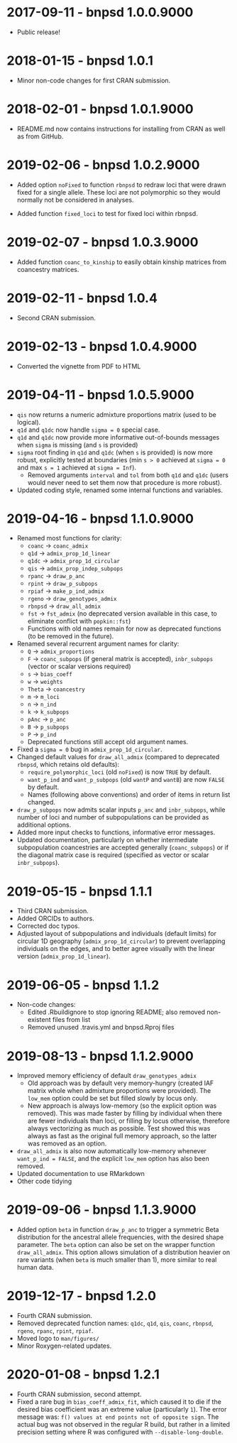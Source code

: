 # 2017-09-11 - bnpsd 1.0.0.9000

* Public release!

# 2018-01-15 - bnpsd 1.0.1

* Minor non-code changes for first CRAN submission.

# 2018-02-01 - bnpsd 1.0.1.9000

* README.md now contains instructions for installing from CRAN as well as from GitHub.

# 2019-02-06 - bnpsd 1.0.2.9000

* Added option `noFixed` to function `rbnpsd` to redraw loci that were drawn fixed for a single allele.
These loci are not polymorphic so they would normally not be considered in analyses.

* Added function `fixed_loci` to test for fixed loci within rbnpsd.

# 2019-02-07 - bnpsd 1.0.3.9000

* Added function `coanc_to_kinship` to easily obtain kinship matrices from coancestry matrices.

# 2019-02-11 - bnpsd 1.0.4

* Second CRAN submission.

# 2019-02-13 - bnpsd 1.0.4.9000

* Converted the vignette from PDF to HTML

# 2019-04-11 - bnpsd 1.0.5.9000

* `qis` now returns a numeric admixture proportions matrix (used to be logical).
* `q1d` and `q1dc` now handle `sigma = 0` special case.
* `q1d` and `q1dc` now provide more informative out-of-bounds messages when `sigma` is missing (and `s` is provided)
* `sigma` root finding in `q1d` and `q1dc` (when `s` is provided) is now more robust, explicitly tested at boundaries (min `s > 0` achieved at `sigma = 0` and max `s = 1` achieved at `sigma = Inf`).
  * Removed arguments `interval` and `tol` from both `q1d` and `q1dc` (users would never need to set them now that procedure is more robust).
* Updated coding style, renamed some internal functions and variables.

# 2019-04-16 - bnpsd 1.1.0.9000

* Renamed most functions for clarity:
  * `coanc` -> `coanc_admix`
  * `q1d` -> `admix_prop_1d_linear`
  * `q1dc` -> `admix_prop_1d_circular`
  * `qis` -> `admix_prop_indep_subpops`
  * `rpanc` -> `draw_p_anc`
  * `rpint` -> `draw_p_subpops`
  * `rpiaf` -> `make_p_ind_admix`
  * `rgeno` -> `draw_genotypes_admix`
  * `rbnpsd` -> `draw_all_admix`
  * `fst` -> `fst_admix` (no deprecated version available in this case, to eliminate conflict with `popkin::fst`)
  * Functions with old names remain for now as deprecated functions (to be removed in the future).
* Renamed several recurrent argument names for clarity:
  * `Q` -> `admix_proportions`
  * `F` -> `coanc_subpops` (if general matrix is accepted), `inbr_subpops` (vector or scalar versions required)
  * `s` -> `bias_coeff`
  * `w` -> `weights`
  * `Theta` -> `coancestry`
  * `m` -> `m_loci`
  * `n` -> `n_ind`
  * `k` -> `k_subpops`
  * `pAnc` -> `p_anc`
  * `B` -> `p_subpops`
  * `P` -> `p_ind`
  * Deprecated functions still accept old argument names.
* Fixed a `sigma = 0` bug in `admix_prop_1d_circular`.
* Changed default values for `draw_all_admix` (compared to deprecated `rbnpsd`, which retains old defaults):
  * `require_polymorphic_loci` (old `noFixed`) is now `TRUE` by default.
  * `want_p_ind` and `want_p_subpops` (old `wantP` and `wantB`) are now `FALSE` by default.
  * Names (following above conventions) and order of items in return list changed.
* `draw_p_subpops` now admits scalar inputs `p_anc` and `inbr_subpops`, while number of loci and number of subpopulations can be provided as additional options.
* Added more input checks to functions, informative error messages.
* Updated documentation, particularly on whether intermediate subpopulation coancestries are accepted generally (`coanc_subpops`) or if the diagonal matrix case is required (specified as vector or scalar `inbr_subpops`).

# 2019-05-15 - bnpsd 1.1.1

* Third CRAN submission.
* Added ORCIDs to authors.
* Corrected doc typos.
* Adjusted layout of subpopulations and individuals (default limits) for circular 1D geography (`admix_prop_1d_circular`) to prevent overlapping individuals on the edges, and to better agree visually with the linear version (`admix_prop_1d_linear`).

# 2019-06-05 - bnpsd 1.1.2

* Non-code changes:
  * Edited .Rbuildignore to stop ignoring README; also removed non-existent files from list
  * Removed unused .travis.yml and bnpsd.Rproj files

# 2019-08-13 - bnpsd 1.1.2.9000

* Improved memory efficiency of default `draw_genotypes_admix`
  * Old approach was by default very memory-hungry (created IAF matrix whole when admixture proportions were provided).
    The `low_mem` option could be set but filled slowly by locus only.
  * New approach is always low-memory (so the explicit option was removed).
    This was made faster by filling by individual when there are fewer individuals than loci, or filling by locus otherwise, therefore always vectorizing as much as possible.
	Test showed this was always as fast as the original full memory approach, so the latter was removed as an option.
* `draw_all_admix` is also now automatically low-memory whenever `want_p_ind = FALSE`, and the explicit `low_mem` option has also been removed.
* Updated documentation to use RMarkdown
* Other code tidying

# 2019-09-06 - bnpsd 1.1.3.9000

* Added option `beta` in function `draw_p_anc` to trigger a symmetric Beta distribution for the ancestral allele frequencies, with the desired shape parameter.
  The `beta` option can also be set on the wrapper function `draw_all_admix`.
  This option allows simulation of a distribution heavier on rare variants (when `beta` is much smaller than 1), more similar to real human data.

# 2019-12-17 - bnpsd 1.2.0

* Fourth CRAN submission.
* Removed deprecated function names: `q1dc`, `q1d`, `qis`, `coanc`, `rbnpsd`, `rgeno`, `rpanc`, `rpint`, `rpiaf`.
* Moved logo to `man/figures/`
* Minor Roxygen-related updates.

# 2020-01-08 - bnpsd 1.2.1

* Fourth CRAN submission, second attempt.
* Fixed a rare bug in `bias_coeff_admix_fit`, which caused it to die if the desired bias coefficient was an extreme value (particularly `1`).
  The error message was: `f() values at end points not of opposite sign`.
  The actual bug was not observed in the regular R build, but rather in a limited precision setting where R was configured with `--disable-long-double`.
  
